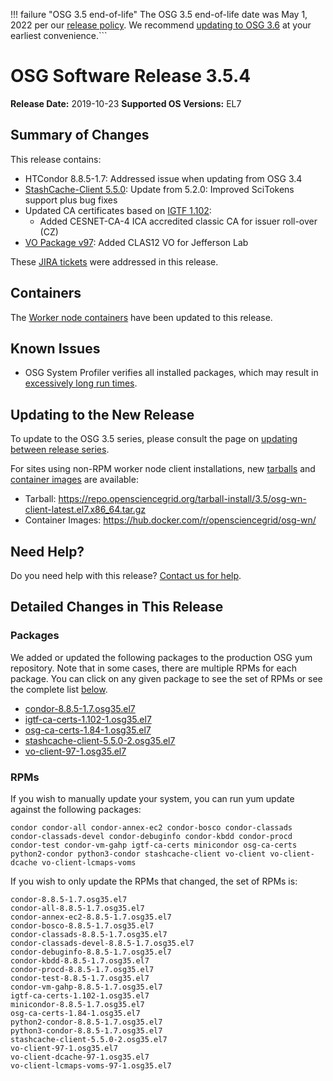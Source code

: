 !!! failure "OSG 3.5 end-of-life"
    The OSG 3.5 end-of-life date was May 1, 2022 per our
    [release policy](https://opensciencegrid.org/technology/policy/release-series/).
    We recommend
    [updating to OSG 3.6](../updating-to-osg-36.md)
    at your earliest convenience.```

OSG Software Release 3.5.4
===========================

**Release Date:** 2019-10-23
**Supported OS Versions:** EL7

Summary of Changes
------------------

This release contains:

-   HTCondor 8.8.5-1.7: Addressed issue when updating from OSG 3.4
-   [StashCache-Client 5.5.0](https://github.com/opensciencegrid/StashCache/releases): Update from 5.2.0: Improved SciTokens support plus bug fixes
-   Updated CA certificates based on [IGTF 1.102](http://dist.eugridpma.info/distribution/igtf/current/CHANGES):
    -   Added CESNET-CA-4 ICA accredited classic CA for issuer roll-over (CZ)
-   [VO Package v97](https://github.com/opensciencegrid/osg-vo-config/releases/tag/release-97): Added CLAS12 VO for Jefferson Lab

These
[JIRA tickets](https://jira.opensciencegrid.org/issues/?jql=project%20%3D%20SOFTWARE%20AND%20fixVersion%20%3D%203.5.4%20ORDER%20BY%20priority%20DESC%2C%20key%20DESC)
were addressed in this release.

Containers
----------

The [Worker node containers](../../worker-node/using-wn-containers.md) have been updated to this release.

Known Issues
------------

- OSG System Profiler verifies all installed packages, which may result in
[excessively long run times](https://opensciencegrid.atlassian.net/browse/SOFTWARE-3804).


Updating to the New Release
---------------------------

To update to the OSG 3.5 series, please consult the page on
[updating between release series](../updating-to-osg-35.md).

For sites using non-RPM worker node client installations, new [tarballs](../../worker-node/install-wn-tarball.md) and
[container images](../../worker-node/using-wn-containers.md) are available:

- Tarball: <https://repo.opensciencegrid.org/tarball-install/3.5/osg-wn-client-latest.el7.x86_64.tar.gz>
- Container Images: <https://hub.docker.com/r/opensciencegrid/osg-wn/>

Need Help?
----------

Do you need help with this release? [Contact us for help](../../common/help.md).

Detailed Changes in This Release
--------------------------------

### Packages

We added or updated the following packages to the production OSG yum repository.
Note that in some cases, there are multiple RPMs for each package.
You can click on any given package to see the set of RPMs or see the complete list [below](#rpms).

-   [condor-8.8.5-1.7.osg35.el7](https://koji.chtc.wisc.edu/koji/search?match=glob&type=build&terms=condor-8.8.5-1.7.osg35.el7)
-   [igtf-ca-certs-1.102-1.osg35.el7](https://koji.chtc.wisc.edu/koji/search?match=glob&type=build&terms=igtf-ca-certs-1.102-1.osg35.el7)
-   [osg-ca-certs-1.84-1.osg35.el7](https://koji.chtc.wisc.edu/koji/search?match=glob&type=build&terms=osg-ca-certs-1.84-1.osg35.el7)
-   [stashcache-client-5.5.0-2.osg35.el7](https://koji.chtc.wisc.edu/koji/search?match=glob&type=build&terms=stashcache-client-5.5.0-2.osg35.el7)
-   [vo-client-97-1.osg35.el7](https://koji.chtc.wisc.edu/koji/search?match=glob&type=build&terms=vo-client-97-1.osg35.el7)

### RPMs

If you wish to manually update your system, you can run yum update against the following packages:

    condor condor-all condor-annex-ec2 condor-bosco condor-classads condor-classads-devel condor-debuginfo condor-kbdd condor-procd condor-test condor-vm-gahp igtf-ca-certs minicondor osg-ca-certs python2-condor python3-condor stashcache-client vo-client vo-client-dcache vo-client-lcmaps-voms

If you wish to only update the RPMs that changed, the set of RPMs is:

``` file
condor-8.8.5-1.7.osg35.el7
condor-all-8.8.5-1.7.osg35.el7
condor-annex-ec2-8.8.5-1.7.osg35.el7
condor-bosco-8.8.5-1.7.osg35.el7
condor-classads-8.8.5-1.7.osg35.el7
condor-classads-devel-8.8.5-1.7.osg35.el7
condor-debuginfo-8.8.5-1.7.osg35.el7
condor-kbdd-8.8.5-1.7.osg35.el7
condor-procd-8.8.5-1.7.osg35.el7
condor-test-8.8.5-1.7.osg35.el7
condor-vm-gahp-8.8.5-1.7.osg35.el7
igtf-ca-certs-1.102-1.osg35.el7
minicondor-8.8.5-1.7.osg35.el7
osg-ca-certs-1.84-1.osg35.el7
python2-condor-8.8.5-1.7.osg35.el7
python3-condor-8.8.5-1.7.osg35.el7
stashcache-client-5.5.0-2.osg35.el7
vo-client-97-1.osg35.el7
vo-client-dcache-97-1.osg35.el7
vo-client-lcmaps-voms-97-1.osg35.el7
```
